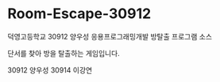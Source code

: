 # Room-Escape-30912
덕영고등학교 30912 양우성 응용프로그래밍개발 방탈출 프로그램 소스

단서를 찾아 방을 탈출하는 게임입니다.

30912 양우성 30914 이강연
